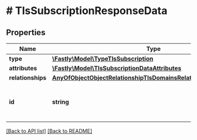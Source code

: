 # # TlsSubscriptionResponseData

## Properties

Name | Type | Description | Notes
------------ | ------------- | ------------- | -------------
**type** | [**\Fastly\Model\TypeTlsSubscription**](TypeTlsSubscription.md) |  | [optional] 
**attributes** | [**\Fastly\Model\TlsSubscriptionDataAttributes**](TlsSubscriptionDataAttributes.md) |  | [optional] 
**relationships** | [**AnyOfObjectObjectRelationshipTlsDomainsRelationshipTlsCertificates**](AnyOfObjectObjectRelationshipTlsDomainsRelationshipTlsCertificates.md) |  | [optional] 
**id** | **string** | Alphanumeric string identifying a TLS subscription. | [optional] [readonly] 


[[Back to API list]](../../README.md#endpoints) [[Back to README]](../../README.md)
